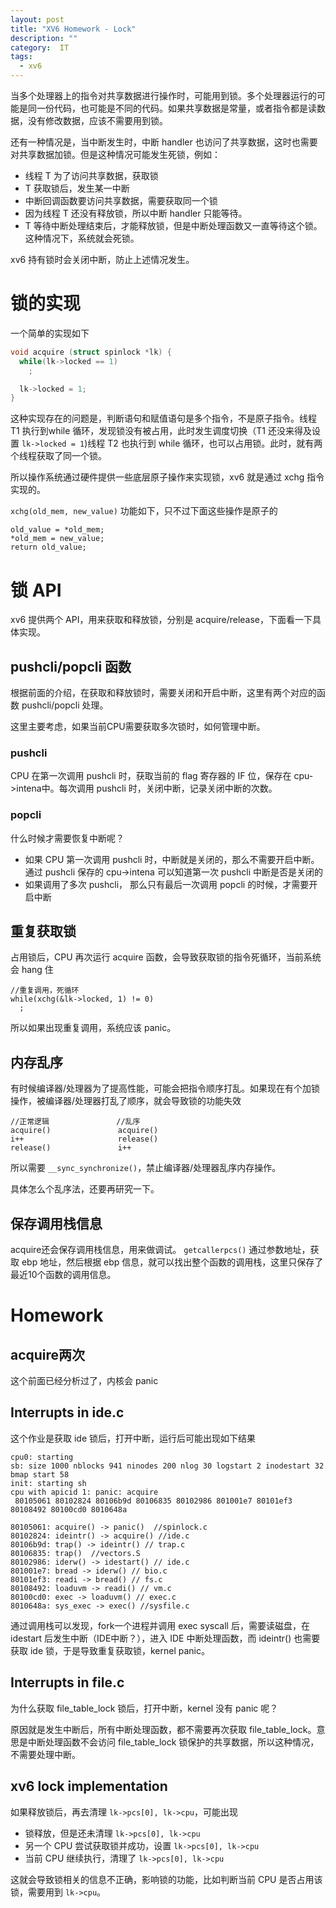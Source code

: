 ```yaml
---
layout: post
title: "XV6 Homework - Lock"
description: ""
category:  IT
tags: 
  - xv6
---
```


当多个处理器上的指令对共享数据进行操作时，可能用到锁。多个处理器运行的可能是同一份代码，也可能是不同的代码。如果共享数据是常量，或者指令都是读数据，没有修改数据，应该不需要用到锁。

还有一种情况是，当中断发生时，中断 handler 也访问了共享数据，这时也需要对共享数据加锁。但是这种情况可能发生死锁，例如：  

* 线程 T 为了访问共享数据，获取锁
* T 获取锁后，发生某一中断  
* 中断回调函数要访问共享数据，需要获取同一个锁 
* 因为线程 T 还没有释放锁，所以中断 handler 只能等待。
* T 等待中断处理结束后，才能释放锁，但是中断处理函数又一直等待这个锁。这种情况下，系统就会死锁。  

xv6 持有锁时会关闭中断，防止上述情况发生。

# 锁的实现
一个简单的实现如下

```c
void acquire (struct spinlock *lk) {
  while(lk->locked == 1)
    ;

  lk->locked = 1;
}
```

这种实现存在的问题是，判断语句和赋值语句是多个指令，不是原子指令。线程 T1 执行到while 循环，发现锁没有被占用，此时发生调度切换（T1 还没来得及设置 `lk->locked = 1`)线程 T2 也执行到 while 循环，也可以占用锁。此时，就有两个线程获取了同一个锁。

所以操作系统通过硬件提供一些底层原子操作来实现锁，xv6 就是通过 xchg 指令实现的。

`xchg(old_mem, new_value)` 功能如下，只不过下面这些操作是原子的

```
old_value = *old_mem;
*old_mem = new_value;
return old_value;
```
# 锁 API
xv6 提供两个 API，用来获取和释放锁，分别是 acquire/release，下面看一下具体实现。
## pushcli/popcli 函数
根据前面的介绍，在获取和释放锁时，需要关闭和开启中断，这里有两个对应的函数 pushcli/popcli 处理。

这里主要考虑，如果当前CPU需要获取多次锁时，如何管理中断。

### pushcli
CPU 在第一次调用 pushcli 时，获取当前的 flag 寄存器的 IF 位，保存在 cpu->intena中。每次调用 pushcli 时，关闭中断，记录关闭中断的次数。

### popcli
什么时候才需要恢复中断呢？

* 如果 CPU 第一次调用 pushcli 时，中断就是关闭的，那么不需要开启中断。通过 pushcli 保存的 cpu->intena 可以知道第一次 pushcli 中断是否是关闭的
* 如果调用了多次 pushcli， 那么只有最后一次调用 popcli 的时候，才需要开启中断

## 重复获取锁
占用锁后，CPU 再次运行 acquire 函数，会导致获取锁的指令死循环，当前系统会 hang 住

```
//重复调用，死循环
while(xchg(&lk->locked, 1) != 0)  
  ;
```
所以如果出现重复调用，系统应该 panic。

## 内存乱序
有时候编译器/处理器为了提高性能，可能会把指令顺序打乱。如果现在有个加锁操作，被编译器/处理器打乱了顺序，就会导致锁的功能失效

```
//正常逻辑               //乱序
acquire()               acquire()
i++                     release()
release()               i++
```

所以需要 `__sync_synchronize()`，禁止编译器/处理器乱序内存操作。

具体怎么个乱序法，还要再研究一下。

## 保存调用栈信息
acquire还会保存调用栈信息，用来做调试。 `getcallerpcs()` 通过参数地址，获取 ebp 地址，然后根据 ebp 信息，就可以找出整个函数的调用栈，这里只保存了最近10个函数的调用信息。

# Homework
## acquire两次
这个前面已经分析过了，内核会 panic

## Interrupts in ide.c
这个作业是获取 ide 锁后，打开中断，运行后可能出现如下结果

```
cpu0: starting
sb: size 1000 nblocks 941 ninodes 200 nlog 30 logstart 2 inodestart 32 bmap start 58
init: starting sh
cpu with apicid 1: panic: acquire
 80105061 80102824 80106b9d 80106835 80102986 801001e7 80101ef3 80108492 80100cd0 8010648a
```

```
80105061: acquire() -> panic()  //spinlock.c
80102824: ideintr() -> acquire() //ide.c
80106b9d: trap() -> ideintr() // trap.c
80106835: trap()  //vectors.S
80102986: iderw() -> idestart() // ide.c
801001e7: bread -> iderw() // bio.c
80101ef3: readi -> bread() // fs.c
80108492: loaduvm -> readi() // vm.c
80100cd0: exec -> loaduvm() // exec.c
8010648a: sys_exec -> exec() //sysfile.c 
```

通过调用栈可以发现，fork一个进程并调用 exec syscall 后，需要读磁盘，在 idestart 后发生中断（IDE中断？），进入 IDE 中断处理函数，而 ideintr() 也需要获取 ide 锁，于是导致重复获取锁，kernel panic。

## Interrupts in file.c
为什么获取 file_table_lock 锁后，打开中断，kernel 没有 panic 呢？

原因就是发生中断后，所有中断处理函数，都不需要再次获取 file_table_lock。意思是中断处理函数不会访问 file_table_lock 锁保护的共享数据，所以这种情况，不需要处理中断。

## xv6 lock implementation
如果释放锁后，再去清理 `lk->pcs[0], lk->cpu`，可能出现

* 锁释放，但是还未清理 `lk->pcs[0], lk->cpu`
* 另一个 CPU 尝试获取锁并成功，设置 `lk->pcs[0], lk->cpu`
* 当前 CPU 继续执行，清理了 `lk->pcs[0], lk->cpu`

这就会导致锁相关的信息不正确，影响锁的功能，比如判断当前 CPU 是否占用该锁，需要用到 `lk->cpu`。